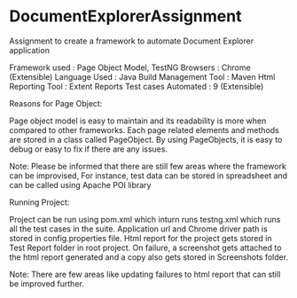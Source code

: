 # DocumentExplorerAssignment
Assignment to create a framework to automate Document Explorer application

Framework used : Page Object Model, TestNG
Browsers : Chrome (Extensible)
Language Used : Java
Build Management Tool : Maven
Html Reporting Tool : Extent Reports
Test cases Automated : 9 (Extensible)

Reasons for Page Object:

Page object model is easy to maintain and its readability is more when compared to other frameworks.
Each page related elements and methods are stored in a class called PageObject.
By using PageObjects, it is easy to debug or easy to fix if there are any issues.

Note: Please be informed that there are still few areas where the framework can be improvised, 
For instance, test data can be stored in spreadsheet and can be called using Apache POI library

Running Project:

Project can be run using pom.xml which inturn runs testng.xml which runs all the test cases in the suite.
Application url and Chrome driver path is stored in config.properties file.
Html report for the project gets stored in Test Report folder in root project.
On failure, a screenshot gets attached to the html report generated and a copy also gets stored in Screenshots folder.

Note: There are few areas like updating failures to html report that can still be improved further.






